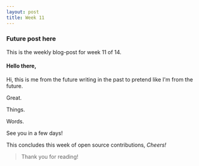 ```yaml
---
layout: post
title: Week 11
---
```


### Future post here 

This is the weekly blog-post for week 11 of 14.

#### Hello there,

Hi, this is me from the future writing in the past to pretend like I'm from the future.

Great.

Things.

Words.

See you in a few days!

This concludes this week of open source contributions,
*Cheers!*

> Thank you for reading!

